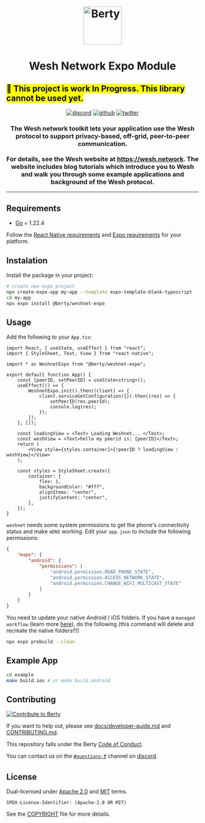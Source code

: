 <h1 align="center">
  <img src="https://wesh.network/img/LogoCubes.svg" alt="Berty" title="Berty" height="100px" />
</h1>
<h1 align="center">
Wesh Network Expo Module
</h1>
<h2>
<mark>🚧 This project is work In Progress. This library cannot be used yet.</mark>
</h2>
<p align="center">
    <a href="https://crpt.fyi/berty-discord"><img alt="discord" src="https://img.shields.io/badge/discord-gray?logo=discord" /></a>
    <a href="https://github.com/berty"><img alt="github" src="https://img.shields.io/badge/@berty-471961?logo=github" /></a>
    <a href="https://twitter.com/weshnet"><img alt="twitter" src="https://img.shields.io/twitter/follow/berty?label=%40weshnet&style=flat&logo=twitter" /></a>
</p>

<h3 align="center">The Wesh network toolkit lets your application use the Wesh protocol to support privacy-based, off-grid, peer-to-peer communication.
<br/><br/>For details, see the Wesh website at <a href="https://wesh.network">https://wesh.network</a>. The website includes blog tutorials which introduce you to Wesh and walk you through some example applications and background of the Wesh protocol.</h3>

---

## Requirements

-   [Go](https://golang.org/doc/install) = 1.22.4

Follow the [React Native requirements](https://reactnative.dev/docs/set-up-your-environment) and [Expo requirements](https://docs.expo.dev/get-started/set-up-your-environment) for your platform.

## Instalation

Install the package in your project:

```sh
# create new expo project
npx create-expo-app my-app --template expo-template-blank-typescript
cd my-app
npx expo install @berty/weshnet-expo
```

## Usage

Add the following to your `App.tsx`:

```tsx
import React, { useState, useEffect } from "react";
import { StyleSheet, Text, View } from "react-native";

import * as WeshnetExpo from "@berty/weshnet-expo";

export default function App() {
    const [peerID, setPeerID] = useState<string>();
    useEffect(() => {
        WeshnetExpo.init().then((client) => {
            client.serviceGetConfiguration({}).then((res) => {
                setPeerID(res.peerId);
                console.log(res);
            });
        });
    }, []);

    const loadingView = <Text> Loading Weshnet... </Text>;
    const weshView = <Text>hello my peerid is: {peerID}</Text>;
    return (
        <View style={styles.container}>{!peerID ? loadingView : weshView}</View>
    );

    const styles = StyleSheet.create({
        container: {
            flex: 1,
            backgroundColor: "#fff",
            alignItems: "center",
            justifyContent: "center",
        },
    });
}
```

`weshnet` needs some system permissions to get the phone's connectivity status and make `mDNS` working. Edit your `app.json` to include the following permissions:

```json
{
    "expo": {
        "android": {
            "permissions": [
                "android.permission.READ_PHONE_STATE",
                "android.permission.ACCESS_NETWORK_STATE",
                "android.permission.CHANGE_WIFI_MULTICAST_STATE"
            ]
        }
    }
}
```

You need to update your native Android / iOS folders. If you have a `managed workflow` (learn more [here](https://medium.com/@mehro_z/choosing-between-managed-and-bare-workflow-in-expo-a-comprehensive-difference-7086305f1480)), do the following (this command will delete and recreate the native folders!!!)

```sh
npx expo prebuild --clean
```

## Example App

```sh
cd example
make build.ios # or make build.android
```

## Contributing

[![Contribute to Berty](https://assets.berty.tech/files/contribute-contribute_v2--Contribute-berty-ultra-light.gif)](https://github.com/berty/community)

If you want to help out, please see [docs/developer-guide.md](./docs/developer-guide.md) and [CONTRIBUTING.md](./CONTRIBUTING.md).

This repository falls under the Berty [Code of Conduct](https://github.com/berty/community/blob/master/CODE_OF_CONDUCT.md).

You can contact us on the [`#questions-❓`](https://crpt.fyi/berty-dev-discord) channel on [discord](https://crpt.fyi/berty-discord).

## License

Dual-licensed under [Apache 2.0](https://www.apache.org/licenses/LICENSE-2.0) and [MIT](https://opensource.org/licenses/MIT) terms.

`SPDX-License-Identifier: (Apache-2.0 OR MIT)`

See the [COPYRIGHT](./COPYRIGHT) file for more details.
